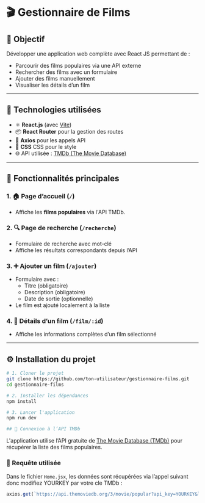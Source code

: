 # 🎬 Gestionnaire de Films


## 📌 Objectif

Développer une application web complète avec React JS permettant de :

- Parcourir des films populaires via une API externe
- Rechercher des films avec un formulaire
- Ajouter des films manuellement
- Visualiser les détails d’un film

---

## 🚀 Technologies utilisées

- ⚛️ **React.js** (avec [Vite](https://vitejs.dev/))
- 📦 **React Router** pour la gestion des routes
- 🔗 **Axios** pour les appels API
- 🎨 **CSS** CSS pour le style
- 🌐 API utilisée : [TMDb (The Movie Database)](https://www.themoviedb.org/)

---

## 📁 Fonctionnalités principales

### 1. 🏠 Page d’accueil (`/`)
- Affiche les **films populaires** via l'API TMDb.

### 2. 🔍 Page de recherche (`/recherche`)
- Formulaire de recherche avec mot-clé
- Affiche les résultats correspondants depuis l’API

### 3. ➕ Ajouter un film (`/ajouter`)
- Formulaire avec :
  - Titre (obligatoire)
  - Description (obligatoire)
  - Date de sortie (optionnelle)
- Le film est ajouté localement à la liste

### 4. 📄 Détails d’un film (`/film/:id`)
- Affiche les informations complètes d’un film sélectionné

---

## ⚙️ Installation du projet

```bash
# 1. Cloner le projet
git clone https://github.com/ton-utilisateur/gestionnaire-films.git
cd gestionnaire-films

# 2. Installer les dépendances
npm install

# 3. Lancer l'application
npm run dev

## 🔐 Connexion à l’API TMDb
```
L'application utilise l’API gratuite de [The Movie Database (TMDb)](https://www.themoviedb.org/) pour récupérer la liste des films populaires.

### 🔧 Requête utilisée

Dans le fichier `Home.jsx`, les données sont récupérées via l’appel suivant donc modifiez YOURKEY par votre cle TMDb :

```js
axios.get(`https://api.themoviedb.org/3/movie/popular?api_key=YOURKEY&language=fr-FR`)
